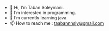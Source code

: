 - 👋 Hi, I’m Taban Soleymani.
- 👀 I’m interested in programming.
- 🌱 I’m currently learning java.
- 📫 How to reach me : taabannnsly@gmail.com

<!---
Taabannn/Taabannn is a ✨ special ✨ repository because its `README.md` (this file) appears on your GitHub profile.
You can click the Preview link to take a look at your changes.
--->
